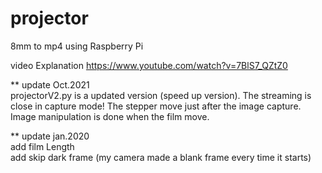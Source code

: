 # projector
8mm to mp4 using Raspberry Pi

video Explanation
https://www.youtube.com/watch?v=7BlS7_QZtZ0


** update Oct.2021<br>
projectorV2.py is a updated version (speed up version).
The streaming is close in capture mode!
The stepper move just after the image capture.
Image manipulation is done when the film move. 

** update jan.2020<br>
add film Length<br>
add skip dark frame (my camera made a blank frame every time it starts)


